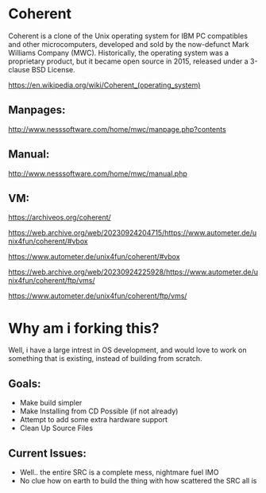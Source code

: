 # Coherent
Coherent is a clone of the Unix operating system for IBM PC compatibles and other microcomputers, developed and sold by the now-defunct Mark Williams Company (MWC). Historically, the operating system was a proprietary product, but it became open source in 2015, released under a 3-clause BSD License. 

https://en.wikipedia.org/wiki/Coherent_(operating_system)

## Manpages:

http://www.nesssoftware.com/home/mwc/manpage.php?contents

## Manual:

http://www.nesssoftware.com/home/mwc/manual.php

## VM:

https://archiveos.org/coherent/

https://web.archive.org/web/20230924204715/https://www.autometer.de/unix4fun/coherent/#vbox

https://www.autometer.de/unix4fun/coherent/#vbox

https://web.archive.org/web/20230924225928/https://www.autometer.de/unix4fun/coherent/ftp/vms/

https://www.autometer.de/unix4fun/coherent/ftp/vms/

# Why am i forking this?
Well, i have a large intrest in OS development, and would love to work on something that is existing, instead of building from scratch.

## Goals:
- Make build simpler
- Make Installing from CD Possible (if not already)
- Attempt to add some extra hardware support
- Clean Up Source Files

## Current Issues:
- Well.. the entire SRC is a complete mess, nightmare fuel IMO
- No clue how on earth to build the thing with how scattered the SRC all is

